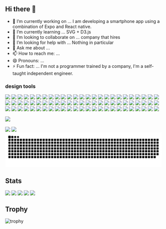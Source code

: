 ## Hi there 👋
- 🔭 I’m currently working on ... I am developing a smartphone app using a combination of Expo and React native.
- 🌱 I’m currently learning ... SVG + D3.js
- 👯 I’m looking to collaborate on ... company that hires
- 🤔 I’m looking for help with ... Nothing in particular
- 💬 Ask me about ...
- 📫 How to reach me: ... 
- 😄 Pronouns: ...
- ⚡ Fun fact: ... I'm not a programmer trained by a company, I'm a self-taught independent engineer.

###   design tools                                                                     
<img src="https://img.shields.io/badge/-Adobe%20illustrator-FF7C00.svg?logo=adobe-illustrator&style=plastic">
<img src="https://img.shields.io/badge/-Adobe%20lightroom%20cc-3DF0F0.svg?logo=adobe-lightroom-cc&style=plastic">
<img src="https://img.shields.io/badge/-Adobe%20photoshop-00C8FF.svg?logo=adobe-photoshop&style=plastic">
<img src="https://img.shields.io/badge/-Adobe%20premiere-EA77FF.svg?logo=adobe-premiere&style=plastic">
<img src="https://img.shields.io/badge/-Adobe%20xd-FF2BC2.svg?logo=adobe-xd&style=plastic">
<img src="https://img.shields.io/badge/-Atom-66595C.svg?logo=atom&style=plastic">
<img src="https://img.shields.io/badge/-Babel-F9DC3E.svg?logo=babel&style=plastic">
<img src="https://img.shields.io/badge/-Bootstrap-563D7C.svg?logo=bootstrap&style=plastic">
<img src="https://img.shields.io/badge/-Css3-1572B6.svg?logo=css3&style=plastic">
<img src="https://img.shields.io/badge/-D3.js-F9A03C.svg?logo=d3.js&style=plastic">
<img src="https://img.shields.io/badge/-Discord-7289DA.svg?logo=discord&style=plastic">
<img src="https://img.shields.io/badge/-Docker-1488C6.svg?logo=docker&style=plastic">
<img src="https://img.shields.io/badge/-Duckduckgo-DE5833.svg?logo=duckduckgo&style=plastic">
<img src="https://img.shields.io/badge/-Evernote-00A82D.svg?logo=evernote&style=plastic">
<img src="https://img.shields.io/badge/-Facebook-4172B8.svg?logo=facebook&style=plastic">
<img src="https://img.shields.io/badge/-Fedora-294172.svg?logo=fedora&style=plastic">
<img src="https://img.shields.io/badge/-Filezilla-BF0000.svg?logo=filezilla&style=plastic">
<img src="https://img.shields.io/badge/-Gatsby-663399.svg?logo=gatsby&style=plastic">
<img src="https://img.shields.io/badge/-Git-F05032.svg?logo=git&style=plastic">
<img src="https://img.shields.io/badge/-Github-181717.svg?logo=github&style=plastic">
<img src="https://img.shields.io/badge/-Gmail-D14836.svg?logo=gmail&style=plastic">
<img src="https://img.shields.io/badge/-Google-4285F4.svg?logo=google&style=plastic">
<img src="https://img.shields.io/badge/-Google%20analytics-FFC107.svg?logo=google-analytics&style=plastic">
<img src="https://img.shields.io/badge/-Google%20chrome-4285F4.svg?logo=google-chrome&style=plastic">
<img src="https://img.shields.io/badge/-Graphql-E10098.svg?logo=graphql&style=plastic">
<img src="https://img.shields.io/badge/-Html5-E34F26.svg?logo=html5&style=plastic">
<img src="https://img.shields.io/badge/-Instagram-E4405F.svg?logo=instagram&style=plastic">
<img src="https://img.shields.io/badge/-Intel-0071C5.svg?logo=intel&style=plastic">
<img src="https://img.shields.io/badge/-Intellijidea-000000.svg?logo=intellijidea&style=plastic">
<img src="https://img.shields.io/badge/-Javascript-F7DF1E.svg?logo=javascript&style=plastic">
<img src="https://img.shields.io/badge/-Json-000000.svg?logo=json&style=plastic">
<img src="https://img.shields.io/badge/-Line-00C300.svg?logo=line&style=plastic">
<img src="https://img.shields.io/badge/-Linux-FCC624.svg?logo=linux&style=plastic">
<img src="https://img.shields.io/badge/-Manjaro-35BF5C.svg?logo=manjaro&style=plastic">
<img src="https://img.shields.io/badge/-Markdown-000000.svg?logo=markdown&style=plastic">
<img src="https://img.shields.io/badge/-Microsoft-666666.svg?logo=microsoft&style=plastic">
<img src="https://img.shields.io/badge/-Mozilla-000000.svg?logo=mozilla&style=plastic">
<img src="https://img.shields.io/badge/-Mozillafirefox-FF9400.svg?logo=mozillafirefox&style=plastic">
<img src="https://img.shields.io/badge/-Netflix-E50914.svg?logo=netflix&style=plastic">
<img src="https://img.shields.io/badge/-Netlify-00C7B7.svg?logo=netlify&style=plastic">
<img src="https://img.shields.io/badge/-Next.js-000000.svg?logo=next.js&style=plastic">
<img src="https://img.shields.io/badge/-Nginx-269539.svg?logo=nginx&style=plastic">
<img src="https://img.shields.io/badge/-Nintendo-8F8F8F.svg?logo=nintendo&style=plastic">
<img src="https://img.shields.io/badge/-Node.js-339933.svg?logo=node.js&style=plastic">
<img src="https://img.shields.io/badge/-Npm-CB3837.svg?logo=npm&style=plastic">
<img src="https://img.shields.io/badge/-Nvidia-76B900.svg?logo=nvidia&style=plastic">
<img src="https://img.shields.io/badge/-Opensuse-73BA25.svg?logo=opensuse&style=plastic">
<img src="https://img.shields.io/badge/-Paypal-00457C.svg?logo=paypal&style=plastic">
<img src="https://img.shields.io/badge/-Raspberrypi-C51A4A.svg?logo=raspberrypi&style=plastic">
<img src="https://img.shields.io/badge/-React-61DAFB.svg?logo=react&style=plastic">
<img src="https://img.shields.io/badge/-Reddit-FF4500.svg?logo=reddit&style=plastic">
<img src="https://img.shields.io/badge/-Redux-764ABC.svg?logo=redux&style=plastic">
<img src="https://img.shields.io/badge/-Safari-000000.svg?logo=safari&style=plastic">
<img src="https://img.shields.io/badge/-Sass-CC6699.svg?logo=sass&style=plastic">
<img src="https://img.shields.io/badge/-Skype-00AFF0.svg?logo=skype&style=plastic">
<img src="https://img.shields.io/badge/-Slack-4A154B.svg?logo=slack&style=plastic">
<img src="https://img.shields.io/badge/-Stackoverflow-FE7A16.svg?logo=stackoverflow&style=plastic">
<img src="https://img.shields.io/badge/-Steam-000000.svg?logo=steam&style=plastic">
<img src="https://img.shields.io/badge/-Telegram-2CA5E0.svg?logo=telegram&style=plastic">
<img src="https://img.shields.io/badge/-Tor-7E4798.svg?logo=tor&style=plastic">
<img src="https://img.shields.io/badge/-Twitter-1DA1F2.svg?logo=twitter&style=plastic">
<img src="https://img.shields.io/badge/-Typescript-007ACC.svg?logo=typescript&style=plastic">
<img src="https://img.shields.io/badge/-Ubisoft-000000.svg?logo=ubisoft&style=plastic">
<img src="https://img.shields.io/badge/-Ubuntu-E95420.svg?logo=ubuntu&style=plastic">
<img src="https://img.shields.io/badge/-Udemy-EC5252.svg?logo=udemy&style=plastic">
<img src="https://img.shields.io/badge/-Webpack-8DD6F9.svg?logo=webpack&style=plastic">
<img src="https://img.shields.io/badge/-Webstorm-00CDD7.svg?logo=webstorm&style=plastic">
<img src="https://img.shields.io/badge/-Wikipedia-000000.svg?logo=wikipedia&style=plastic">
<img src="https://img.shields.io/badge/-Windows-0078D6.svg?logo=windows&style=plastic">
<img src="https://img.shields.io/badge/-Wordpress-21759B.svg?logo=wordpress&style=plastic">
<img src="https://img.shields.io/badge/-Xcode-1575F9.svg?logo=xcode&style=plastic">
<img src="https://img.shields.io/badge/-Yahoo-440099.svg?logo=yahoo&style=plastic">
<img src="https://img.shields.io/badge/-Yandex-FF0000.svg?logo=yandex&style=plastic">
<img src="https://img.shields.io/badge/-Yarn-2C8EBB.svg?logo=yarn&style=plastic">
<img src="https://img.shields.io/badge/-Youtube-FF0000.svg?logo=youtube&style=plastic">

![](https://github-readme-stats.vercel.app/api/top-langs?username=tatsuoNakano&show_icons=true&locale=en&layout=compact)

![](https://komarev.com/ghpvc/?username=tatsuoNakano)
![](https://img.shields.io/github/followers/tatsuoNakano?label=follow&logo=github&style=flat)
![](https://raw.githubusercontent.com/tatsuoNakano/tatsuoNakano/output/github-contribution-grid-snake.svg)





## Stats
![](http://github-profile-summary-cards.vercel.app/api/cards/profile-details?username=tatsuoNakano&theme=gruvbox)
![](http://github-profile-summary-cards.vercel.app/api/cards/repos-per-language?username=tatsuoNakano&theme=gruvbox)
![](http://github-profile-summary-cards.vercel.app/api/cards/most-commit-language?username=tatsuoNakano&theme=gruvbox)
![](http://github-profile-summary-cards.vercel.app/api/cards/stats?username=tatsuoNakano&theme=gruvbox)
![](http://github-profile-summary-cards.vercel.app/api/cards/productive-time?username=tatsuoNakano&theme=gruvbox&utcOffset=9)

## Trophy
![trophy](https://github-profile-trophy.vercel.app/?username=Keichan15&theme=gruvbox)



